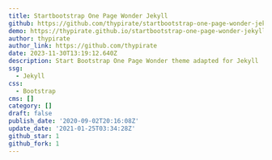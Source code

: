 ```yaml
---
title: Startbootstrap One Page Wonder Jekyll
github: https://github.com/thypirate/startbootstrap-one-page-wonder-jekyll
demo: https://thypirate.github.io/startbootstrap-one-page-wonder-jekyll/
author: thypirate
author_link: https://github.com/thypirate
date: 2023-11-30T13:19:12.640Z
description: Start Bootstrap One Page Wonder theme adapted for Jekyll
ssg:
  - Jekyll
css:
  - Bootstrap
cms: []
category: []
draft: false
publish_date: '2020-09-02T20:16:08Z'
update_date: '2021-01-25T03:34:28Z'
github_star: 1
github_fork: 1
---
```

